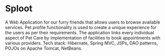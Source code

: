 # Sploot
A Web Application for our furry friends that allows users to browse available services. Pet profile functionality is used to create a unique experience for the users as per their requirements. The application links every individual aspect of Pet Care by implementation of facilities to book appointments with various providers. Tech stack: Hibernate, Spring MVC, JSPs, DAO patterns, POJOs on Apache Tomcat, NetBeans.
